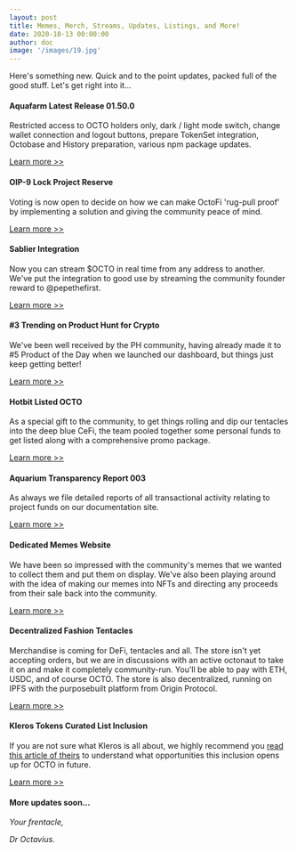 ```yaml
---
layout: post
title: Memes, Merch, Streams, Updates, Listings, and More!
date: 2020-10-13 00:00:00
author: doc
image: '/images/19.jpg'
---
```


Here's something new. Quick and to the point updates, packed full of the good stuff. Let's get right into it...

#### Aquafarm Latest Release 01.50.0

Restricted access to OCTO holders only, dark / light mode switch, change wallet connection and logout buttons, prepare TokenSet integration, Octobase and History preparation, various npm package updates.

[Learn more >>](https://docs.octo.fi/docs/changelog/#01500-october-12-2020)

#### OIP-9 Lock Project Reserve

Voting is now open to decide on how we can make OctoFi 'rug-pull proof' by implementing a solution and giving the community peace of mind.

[Learn more >>](https://snapshot.page/#/octofi/proposal/QmS5eSLxrPa8XjihaPwYLXvy8BGBf7UrbXsK2UujdrrUrL)

#### Sablier Integration

Now you can stream $OCTO in real time from any address to another. We've put the integration to good use by streaming the community founder reward to @pepethefirst.

[Learn more >>](https://app.sablier.finance/stream/763)

#### \#3 Trending on Product Hunt for Crypto

We've been well received by the PH community, having already made it to \#5 Product of the Day when we launched our dashboard, but things just keep getting better!

[Learn more >>](https://twitter.com/octofinance/status/1315527630595092480?s=20)

#### Hotbit Listed OCTO

As a special gift to the community, to get things rolling and dip our tentacles into the deep blue CeFi, the team pooled together some personal funds to get listed along with a comprehensive promo package. 

[Learn more >>](https://twitter.com/Hotbit_news/status/1315607873632702464?s=20)

#### Aquarium Transparency Report 003

As always we file detailed reports of all transactional activity relating to project funds on our documentation site.

[Learn more >>](https://docs.octo.fi/docs/aquarium/t003/)

#### Dedicated Memes Website

We have been so impressed with the community's memes that we wanted to collect them and put them on display. We've also been playing around with the idea of making our memes into NFTs and directing any proceeds from their sale back into the community.

[Learn more >>](https://memes.octo.fi)

#### Decentralized Fashion Tentacles

Merchandise is coming for DeFi, tentacles and all. The store isn't yet accepting orders, but we are in discussions with an active octonaut to take it on and make it completely community-run. You'll be able to pay with ETH, USDC, and of course OCTO. The store is also decentralized, running on IPFS with the purposebuilt platform from Origin Protocol.

[Learn more >>](https://shop.octo.fi)

#### Kleros Tokens Curated List Inclusion

If you are not sure what Kleros is all about, we highly recommend you [read this article of theirs](http://blog.kleros.io/erc20-becomes-part-of-the-token/) to understand what opportunities this inclusion opens up for OCTO in future.

[Learn more >>](https://twitter.com/klerosT2CR/status/1315661960235618310?s=20)

#### More updates soon...

*Your frentacle,*

*Dr Octavius.*
